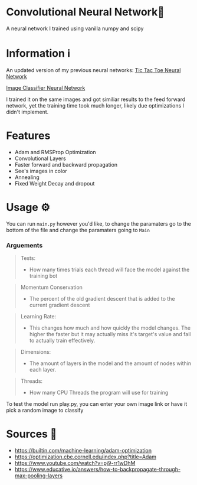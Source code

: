 # Convolutional Neural Network🧠
A neural network I trained using vanilla numpy and scipy

# Information ℹ

An updated version of my previous neural networks:
[Tic Tac Toe Neural Network](https://github.com/TheonlyIcebear/Tic-Tac-Toe-Machine-Learning)

[Image Classifier Neural Network](https://github.com/TheonlyIcebear/Image-Recognition-AI)

I trained it on the same images and got similiar results to the feed forward network, yet the training time took much longer, likely due optimizations I didn't implement.

# Features
 - Adam and RMSProp Optimization
 - Convolutional Layers
 - Faster forward and backward propagation
 - See's images in color
 - Annealing
 - Fixed Weight Decay and dropout

# Usage ⚙

You can run `main.py` however you'd like, to change the paramaters go to the bottom of the file and change the paramaters going to `Main`

### Arguements
 > Tests:<br> 
 > - How many times trials each thread will face the model against the training bot<br>

 > Momentum Conservation
 > - The percent of the old gradient descent that is added to the current gradient descent

 > Learning Rate:<br>
 > - This changes how much and how quickly the model changes. The higher the faster but it may actually miss it's target's value and fail to actually train effectively.

 > Dimensions:<br>
 > - The amount of layers in the model and the amount of nodes within each layer.

 > Threads:<br>
 > - How many CPU Threads the program will use for training

To test the model run play.py, you can enter your own image link or have it pick a random image to classify

# Sources 🔌

 - https://builtin.com/machine-learning/adam-optimization
 - https://optimization.cbe.cornell.edu/index.php?title=Adam
 - https://www.youtube.com/watch?v=pj9-rr1wDhM
 - https://www.educative.io/answers/how-to-backpropagate-through-max-pooling-layers
